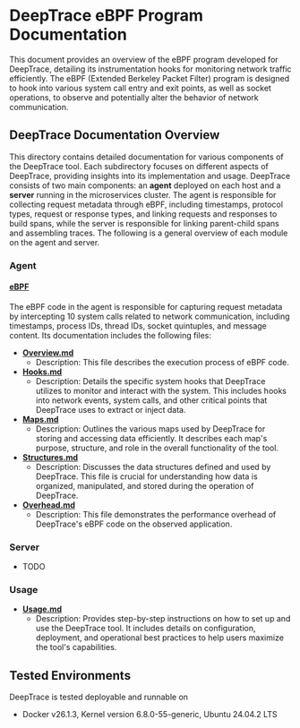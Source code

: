 # DeepTrace eBPF Program Documentation

This document provides an overview of the eBPF program developed for DeepTrace, detailing its instrumentation hooks for monitoring network traffic efficiently. The eBPF (Extended Berkeley Packet Filter) program is designed to hook into various system call entry and exit points, as well as socket operations, to observe and potentially alter the behavior of network communication.

## DeepTrace Documentation Overview

This directory contains detailed documentation for various components of the DeepTrace tool. Each subdirectory focuses on different aspects of DeepTrace, providing insights into its implementation and usage. DeepTrace consists of two main components: an **agent** deployed on each host and a **server** running in the microservices cluster. The agent is responsible for collecting request metadata through eBPF, including timestamps, protocol types, request or response types, and linking requests and responses to build spans, while the server is responsible for linking parent-child spans and assembling traces.
The following is a general overview of each module on the agent and server.

### Agent

#### [eBPF](./eBPF/)
The eBPF code in the agent is responsible for capturing request metadata by intercepting 10 system calls related to network communication, including timestamps, process IDs, thread IDs, socket quintuples, and message content. Its documentation includes the following files:

- [**Overview.md**](./eBPF/Overview.md)
  - Description: This file describes the execution process of eBPF code.
- [**Hooks.md**](./eBPF/Hooks.md)
  - Description: Details the specific system hooks that DeepTrace utilizes to monitor and interact with the system. This includes hooks into network events, system calls, and other critical points that DeepTrace uses to extract or inject data.
- [**Maps.md**](./eBPF/Maps.md)
  - Description: Outlines the various maps used by DeepTrace for storing and accessing data efficiently. It describes each map's purpose, structure, and role in the overall functionality of the tool.
- [**Structures.md**](./eBPF/Structures.md)
  - Description: Discusses the data structures defined and used by DeepTrace. This file is crucial for understanding how data is organized, manipulated, and stored during the operation of DeepTrace.
- [**Overhead.md**](./eBPF/Overhead.md)
  - Description: This file demonstrates the performance overhead of DeepTrace's eBPF code on the observed application.

### Server

  - TODO

### Usage
- [**Usage.md**](./usage/Usage.md)
  - Description: Provides step-by-step instructions on how to set up and use the DeepTrace tool. It includes details on configuration, deployment, and operational best practices to help users maximize the tool's capabilities.


## Tested Environments

DeepTrace is tested deployable and runnable on 

- Docker v26.1.3, Kernel version 6.8.0-55-generic, Ubuntu 24.04.2 LTS